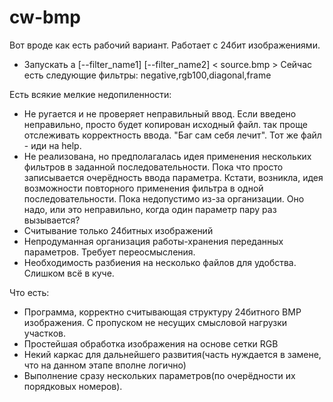 cw-bmp
======
Вот вроде как есть рабочий вариант. Работает с 24бит изображениями.

* Запускать а [--filter_name1] [--filter_name2] < source.bmp >
  Сейчас есть следующие фильтры: negative,rgb100,diagonal,frame

Есть всякие мелкие недопиленности:
* Не ругается и не проверяет неправильный ввод. Если введено неправильно, просто будет копирован исходный файл.
  так проще отслеживать корректность ввода. "Баг сам себя лечит". Тот же файл - иди на help.
* Не реализована, но предполагалась идея применения нескольких фильтров в заданной последовательности.
  Пока что просто записывается очерёдность ввода параметра.
  Кстати, возникла, идея возможности повторного применения фильтра в одной последовательности.
  Пока недопустимо из-за организации. Оно надо, или это неправильно, когда один параметр пару раз вызывается?
* Считывание только 24битных  изображений 
* Непродуманная организация работы-хранения переданных параметров. Требует переосмысления.
* Необходимость разбиения на несколько файлов для удобства. Слишком всё в куче.  
  
Что есть:
* Программа, корректно считывающая структуру 24битного BMP изображения.
  С пропуском не несущих смысловой нагрузки участков. 
* Простейшая обработка изображения на основе сетки RGB
* Некий каркас для дальнейшего развития(часть нуждается в замене, что на данном этапе вполне логично)
* Выполнение сразу нескольких параметров(по очерёдности их порядковых номеров). 
